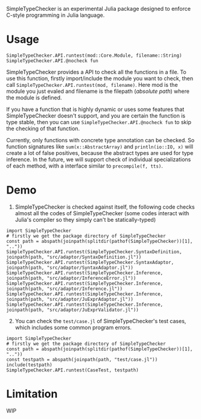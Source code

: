 SimpleTypeChecker is an experimental Julia package designed to enforce C-style programming in Julia language.

# Usage
```
SimpleTypeChecker.API.runtest(mod::Core.Module, filename::String)
SimpleTypeChecker.API.@nocheck fun
```
SimpleTypeChecker provides a API to check all the functions in a file. To use this function, firstly import/include the module you want to check, then call `SimpleTypeChecker.API.runtest(mod, filename)`. Here mod is the module you just evaled and filename is the filepath (*absolute path*) where the module is defined.

If you have a function that is highly dynamic or uses some features that SimpleTypeChecker doesn't support, and you are certain the function is type stable, then you can use `SimpleTypeChecker.API.@nocheck fun` to skip the checking of that function.

Currently, only functions with concrete type annotation can be checked. So function signatures like `sum(x::AbstractArray)` and `println(io::IO, x)` will create a lot of false positives, because the abstract types are used for type inference. In the future, we will support check of individual specializations of each method, with a interface similar to `precompile(f, tts)`.

# Demo
1. SimpleTypeChecker is checked against itself, the following code checks almost all the codes of SimpleTypeChecker (some codes interact with Julia's compiler so they simply can't be statically-typed)
```
import SimpleTypeChecker
# firstly we get the package directory of SimpleTypeChecker
const path = abspath(joinpath(splitdir(pathof(SimpleTypeChecker))[1], ".."))
SimpleTypeChecker.API.runtest(SimpleTypeChecker.SyntaxDefinition, joinpath(path, "src/adaptor/SyntaxDefinition.jl"))
SimpleTypeChecker.API.runtest(SimpleTypeChecker.SyntaxAdaptor, joinpath(path, "src/adaptor/SyntaxAdaptor.jl"))
SimpleTypeChecker.API.runtest(SimpleTypeChecker.Inference, joinpath(path, "src/adaptor/InferenceError.jl"))
SimpleTypeChecker.API.runtest(SimpleTypeChecker.Inference, joinpath(path, "src/adaptor/Inference.jl"))
SimpleTypeChecker.API.runtest(SimpleTypeChecker.Inference, joinpath(path, "src/adaptor/JuExprAdaptor.jl"))
SimpleTypeChecker.API.runtest(SimpleTypeChecker.Inference, joinpath(path, "src/adaptor/JuExprValidator.jl"))
```
2. You can check the `test/case.jl` of SimpleTypeChecker's test cases, which includes some common program errors.
```
import SimpleTypeChecker
# firstly we get the package directory of SimpleTypeChecker
const path = abspath(joinpath(splitdir(pathof(SimpleTypeChecker))[1], ".."))
const testpath = abspath(joinpath(path, "test/case.jl"))
include(testpath)
SimpleTypeChecker.API.runtest(CaseTest, testpath)
```

# Limitation
WIP
